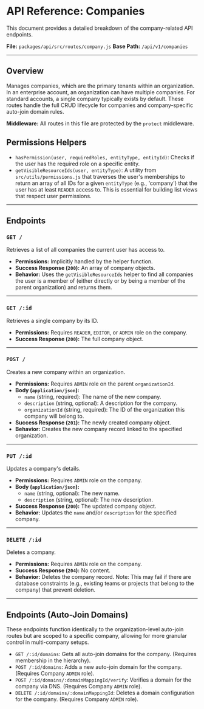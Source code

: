 # API Reference: Companies

This document provides a detailed breakdown of the company-related API endpoints.

**File:** `packages/api/src/routes/company.js`
**Base Path:** `/api/v1/companies`

---

## Overview

Manages companies, which are the primary tenants within an organization. In an enterprise account, an organization can have multiple companies. For standard accounts, a single company typically exists by default. These routes handle the full CRUD lifecycle for companies and company-specific auto-join domain rules.

**Middleware:** All routes in this file are protected by the `protect` middleware.

## Permissions Helpers

*   `hasPermission(user, requiredRoles, entityType, entityId)`: Checks if the user has the required role on a specific entity.
*   `getVisibleResourceIds(user, entityType)`: A utility from `src/utils/permissions.js` that traverses the user's memberships to return an array of all IDs for a given `entityType` (e.g., 'company') that the user has at least `READER` access to. This is essential for building list views that respect user permissions.

---

## Endpoints

### `GET /`

Retrieves a list of all companies the current user has access to.

*   **Permissions:** Implicitly handled by the helper function.
*   **Success Response (`200`):** An array of company objects.
*   **Behavior:** Uses the `getVisibleResourceIds` helper to find all companies the user is a member of (either directly or by being a member of the parent organization) and returns them.

---

### `GET /:id`

Retrieves a single company by its ID.

*   **Permissions:** Requires `READER`, `EDITOR`, or `ADMIN` role on the company.
*   **Success Response (`200`):** The full company object.

---

### `POST /`

Creates a new company within an organization.

*   **Permissions:** Requires `ADMIN` role on the parent `organizationId`.
*   **Body (`application/json`):**
    *   `name` (string, required): The name of the new company.
    *   `description` (string, optional): A description for the company.
    *   `organizationId` (string, required): The ID of the organization this company will belong to.
*   **Success Response (`201`):** The newly created company object.
*   **Behavior:** Creates the new company record linked to the specified organization.

---

### `PUT /:id`

Updates a company's details.

*   **Permissions:** Requires `ADMIN` role on the company.
*   **Body (`application/json`):**
    *   `name` (string, optional): The new name.
    *   `description` (string, optional): The new description.
*   **Success Response (`200`):** The updated company object.
*   **Behavior:** Updates the `name` and/or `description` for the specified company.

---

### `DELETE /:id`

Deletes a company.

*   **Permissions:** Requires `ADMIN` role on the company.
*   **Success Response (`204`):** No content.
*   **Behavior:** Deletes the company record. Note: This may fail if there are database constraints (e.g., existing teams or projects that belong to the company) that prevent deletion.

---

## Endpoints (Auto-Join Domains)

These endpoints function identically to the organization-level auto-join routes but are scoped to a specific company, allowing for more granular control in multi-company setups.

*   `GET /:id/domains`: Gets all auto-join domains for the company. (Requires membership in the hierarchy).
*   `POST /:id/domains`: Adds a new auto-join domain for the company. (Requires Company `ADMIN` role).
*   `POST /:id/domains/:domainMappingId/verify`: Verifies a domain for the company via DNS. (Requires Company `ADMIN` role).
*   `DELETE /:id/domains/:domainMappingId`: Deletes a domain configuration for the company. (Requires Company `ADMIN` role). 